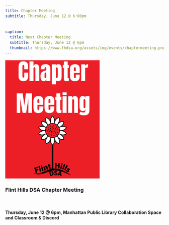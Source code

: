 ```yaml
---
title: Chapter Meeting
subtitle: Thursday, June 12 @ 6:00pm


caption:
  title: Next Chapter Meeting
  subtitle: Thursday, June 12 @ 6pm
  thumbnail: https://www.fhdsa.org/assets/img/events/chaptermeeting.png
---
```


<img src="/assets/img/events/chaptermeeting.png" alt="Red Talk" width="300" />


### Flint Hills DSA Chapter Meeting

<br>

#### Thursday, June 12 @ 6pm, Manhattan Public Library Collaboration Space and Classroom & Discord
<br>



<br>


